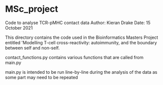 # MSc_project
Code to analyse TCR-pMHC contact data
Author: Kieran Drake
Date: 15 October 2021

This directory contains the code used in the Bioinformatics Masters Project entitled 
'Modelling T-cell cross-reactivity: autoimmunity, and the boundary between self and non-self.

contact_functions.py contains various functions that are called from main.py

main.py is intended to be run line-by-line during the analysis of the data as some part may need to be repeated
